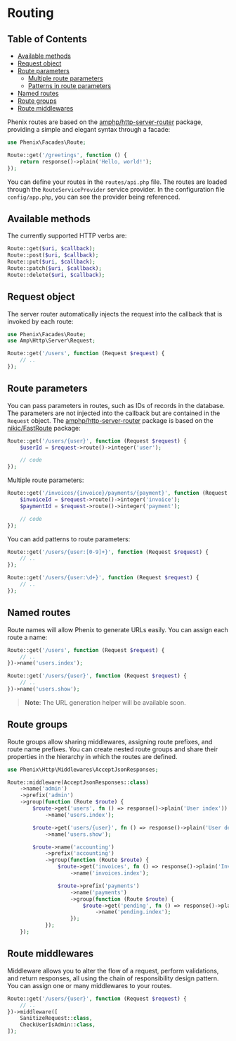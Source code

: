 # Routing

## Table of Contents

- [Available methods](#available-methods)
- [Request object](#request-object)
- [Route parameters](#route-parameters)
    - [Multiple route parameters](#multiple-route-parameters)
    - [Patterns in route parameters](#patterns-in-route-parameters)
- [Named routes](#named-routes)
- [Route groups](#route-groups)
- [Route middlewares](#route-middlewares)

Phenix routes are based on the [amphp/http-server-router](https://amphp.org/http-server-router) package, providing a simple and elegant syntax through a facade:

```php
use Phenix\Facades\Route;

Route::get('/greetings', function () {
    return response()->plain('Hello, world!');
});
```

You can define your routes in the `routes/api.php` file. The routes are loaded through the `RouteServiceProvider` service provider. In the configuration file `config/app.php`, you can see the provider being referenced.

## Available methods

The currently supported HTTP verbs are:

```php
Route::get($uri, $callback);
Route::post($uri, $callback);
Route::put($uri, $callback);
Route::patch($uri, $callback);
Route::delete($uri, $callback);
```

## Request object

The server router automatically injects the request into the callback that is invoked by each route:

```php
use Phenix\Facades\Route;
use Amp\Http\Server\Request;

Route::get('/users', function (Request $request) {
    // ..
});
```

## Route parameters

You can pass parameters in routes, such as IDs of records in the database. The parameters are not injected into the callback but are contained in the `Request` object. The [amphp/http-server-router](https://amphp.org/http-server-router) package is based on the [nikic/FastRoute](https://github.com/nikic/FastRoute) package:

```php
Route::get('/users/{user}', function (Request $request) {
    $userId = $request->route()->integer('user');

    // code
});
```

Multiple route parameters:

```php
Route::get('/invoices/{invoice}/payments/{payment}', function (Request $request) {
    $invoiceId = $request->route()->integer('invoice');
    $paymentId = $request->route()->integer('payment');

    // code
});
```

You can add patterns to route parameters:

```php
Route::get('/users/{user:[0-9]+}', function (Request $request) {
    // ..
});

Route::get('/users/{user:\d+}', function (Request $request) {
    // ..
});
```

## Named routes

Route names will allow Phenix to generate URLs easily. You can assign each route a name:

```php
Route::get('/users', function (Request $request) {
    // ..
})->name('users.index');

Route::get('/users/{user}', function (Request $request) {
    // ..
})->name('users.show');
```

> **Note**: The URL generation helper will be available soon.

## Route groups

Route groups allow sharing middlewares, assigning route prefixes, and route name prefixes. You can create nested route groups and share their properties in the hierarchy in which the routes are defined.

```php
use Phenix\Http\Middlewares\AcceptJsonResponses;

Route::middleware(AcceptJsonResponses::class)
    ->name('admin')
    ->prefix('admin')
    ->group(function (Route $route) {
        $route->get('users', fn () => response()->plain('User index'))
            ->name('users.index');

        $route->get('users/{user}', fn () => response()->plain('User details'))
            ->name('users.show');

        $route->name('accounting')
            ->prefix('accounting')
            ->group(function (Route $route) {
                $route->get('invoices', fn () => response()->plain('Invoice index'))
                    ->name('invoices.index');

                $route->prefix('payments')
                    ->name('payments')
                    ->group(function (Route $route) {
                        $route->get('pending', fn () => response()->plain('Payments index'))
                            ->name('pending.index');
                    });
            });
    });
```

## Route middlewares

Middleware allows you to alter the flow of a request, perform validations, and return responses, all using the chain of responsibility design pattern. You can assign one or many middlewares to your routes.

```php
Route::get('/users/{user}', function (Request $request) {
    // ..
})->middleware([
    SanitizeRequest::class,
    CheckUserIsAdmin::class,
]);
```


